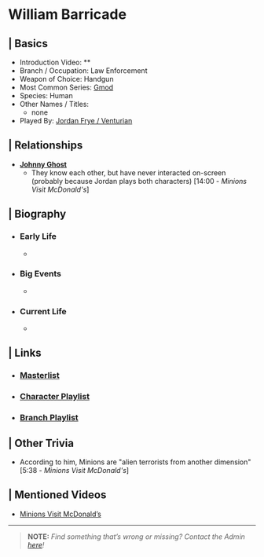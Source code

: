 # William Barricade


## | Basics  
- Introduction Video: **  
- Branch / Occupation: Law Enforcement 
- Weapon of Choice: Handgun   
- Most Common Series: [Gmod](6.Series/Gmod.html)  
- Species: Human  
- Other Names / Titles:   
  - none
- Played By: [Jordan Frye / Venturian](3.Siblings/3.1.Jordan-Frye-Venturian.html)  


## | Relationships  
- [**Johnny Ghost**](5.Characters/Johnny_Ghost.html)  
  - They know each other, but have never interacted on-screen \(probably because Jordan plays both characters) \[14:00 - *Minions Visit McDonald's*] 


## | Biography  
- ### Early Life  
  -   
- ### Big Events  
  -   
- ### Current Life  
  -   

 
## | Links  
- ### [Masterlist]()  
- ### [Character Playlist]()  
- ### [Branch Playlist]()  


## | Other Trivia  
- According to him, Minions are "alien terrorists from another dimension" \[5:38 - *Minions Visit McDonald's*]

## | Mentioned Videos
- [Minions Visit McDonald’s](https://youtu.be/Yk0RNCWNQKY)

----

> **NOTE:** *Find something that’s wrong or missing? Contact the Admin [here](./chapter_2.md)!*